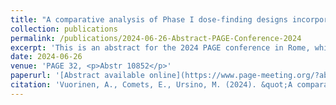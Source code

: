 ```yaml
---
title: "A comparative analysis of Phase I dose-finding designs incorporating pharmacokinetics information"
collection: publications
permalink: /publications/2024-06-26-Abstract-PAGE-Conference-2024
excerpt: 'This is an abstract for the 2024 PAGE conference in Rome, which led to the production of a poster at the end.'
date: 2024-06-26
venue: 'PAGE 32, <p>Abstr 10852</p>'
paperurl: '[Abstract available online](https://www.page-meeting.org/?abstract=10852)'
citation: 'Vuorinen, A., Comets, E., Ursino, M. (2024). &quot;A comparative analysis of Phase I dose-finding designs incorporating pharmacokinetics information&quot;, <i>PAGE 32</i> Abstr 10852.'
---
```

